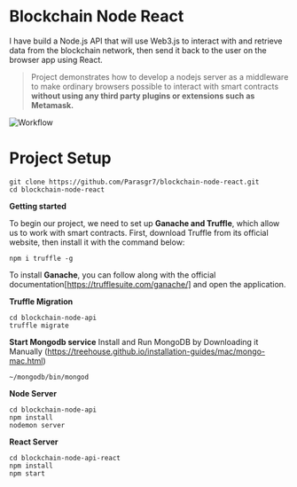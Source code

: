 # Blockchain Node React

I have build a Node.js API that will use Web3.js to interact with and retrieve data from the blockchain network, then send it back to the user on the browser app using React.
> Project demonstrates how to develop a nodejs server as a middleware to make ordinary browsers possible to interact with smart contracts **without using any third party plugins or extensions such as Metamask.**



![Workflow](https://user-images.githubusercontent.com/22578296/175229808-eebbe049-ab2f-464d-bd28-c326c6dbc39a.png)


# Project Setup
```
git clone https://github.com/Parasgr7/blockchain-node-react.git
cd blockchain-node-react
```
**Getting started**

To begin our project, we need to set up **Ganache and Truffle**, which allow us to work with smart contracts.
First, download Truffle from its official website, then install it with the command below:

```
npm i truffle -g
```
To install **Ganache**, you can follow along with the official documentation[https://trufflesuite.com/ganache/] and open the application.


**Truffle Migration**
```
cd blockchain-node-api
truffle migrate
```

**Start Mongodb service** 
Install and Run MongoDB by Downloading it Manually (https://treehouse.github.io/installation-guides/mac/mongo-mac.html)
```
~/mongodb/bin/mongod
```

**Node Server**
```
cd blockchain-node-api
npm install
nodemon server
```

**React Server**
```
cd blockchain-node-api-react
npm install
npm start
```

